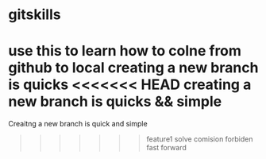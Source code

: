 # gitskills
use this to learn how to colne from github to local
creating a new branch is quicks
<<<<<<< HEAD
creating a new branch is quicks && simple
=======
Creaitng a new branch is quick and simple
>>>>>>> feature1
solve comision
forbiden fast forward 

